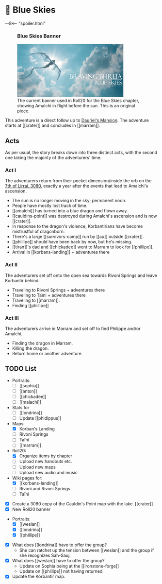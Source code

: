 # 🔐 Blue Skies

--8<-- "spoiler.html"

<figure class="infobox right">
  <h3>Blue Skies Banner</h3>
  <a href="/assets/images/blue-skies-banner-full.png">
    <img src="/assets/images/blue-skies-banner-tiny.png" />
  </a>
  <figcaption>
    The current banner used in Roll20 for the Blue Skies chapter, showing Amalchi in flight before the sun. This is an original piece.
  </figcaption>
</figure>

This adventure is a direct follow up to [Dauriel's Mansion](../dauriels-mansion/index.md). The adventure starts at [[crater]] and concludes in [[marram]].

## Acts

As per usual, the story breaks down into three distinct acts, with the second one taking the majority of the adventurers' time.

### Act I

The adventurers return from their pocket dimension/inside the orb on the [7th of Lirrai, 3080](../../lore/timeline.md), exactly a year after the events that lead to Amalchi's ascension.

- The sun is no longer moving in the sky; permanent noon.
- People have mostly lost track of time.
- [[amalchi]] has turned into a blue dragon and flown away.
- [[cauldins-point]] was destroyed during Amalchi's ascension and is now [[crater]].
- In response to the dragon's violence, Korbantirians have become mistrustful of dragonborn.
- There's a large [[survivors-camp]] run by [[au]] outside [[crater]].
- [[phillipe]] should have been back by now, but he's missing.
- [[tiran]]'s dad and [[chickadee]] went to Marram to look for [[phillipe]].
- Arrival in [[korbans-landing]] + adventures there

### Act II

The adventurers set off onto the open sea towards Rivoni Springs and leave Korbantir behind.

- Traveling to Rivoni Springs + adventures there
- Traveling to Taïni + adventures there
- Traveling to [[marram]].
- Finding [[phillipe]]

### Act III

The adventurers arrive in Marram and set off to find Philippe and/or Amalchi.

- Finding the dragon in Marram.
- Killing the dragon.
- Return home or another adventure.

## TODO List

- Portraits:
  - [ ] [[sophia]]
  - [ ] [[anton]]
  - [ ] [[chickadee]]
  - [ ] [[malachi]]
- Stats for
  - [ ] [[londrina]]
  - [ ] Update [[phidippus]]
- Maps:
  - [x] Korban's Landing
  - [ ] Rivoni Springs
  - [ ] Taïni
  - [ ] [[marram]]
- Roll20:
  - [x] Organize items by chapter
  - [ ] Upload new handouts etc.
  - [ ] Upload new maps
  - [ ] Upload new audio and music
- Wiki pages for:
  - [x] [[korbans-landing]]
  - [ ] Rivoni and Rivoni Springs
  - [ ] Taïni
- [x] Create a 3080 copy of the Cauldin's Point map with the lake. [[crater]]
- [x] New Roll20 banner
- Portraits:
  - [x] [[weslan]]
  - [x] [[londrina]]
  - [x] [[phillipe]]
- [x] What does [[londrina]] have to offer the group?
  - She can ratchet up the tension between [[weslan]] and the group if she recognizes Sah-Sauj.
- [x] What does [[weslan]] have to offer the group?
  - Update on Sophia being at the [[ironstone-forge]]
  - Update on [[phillipe]] not having returned
- [x] Update the Korbantir map.
